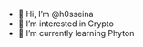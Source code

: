 - 👋 Hi, I’m @h0sseina
- 👀 I’m interested in Crypto
- 🌱 I’m currently learning Phyton


<!---
h0sseina/h0sseina is a ✨ special ✨ repository because its `README.md` (this file) appears on your GitHub profile.
You can click the Preview link to take a look at your changes.
--->
